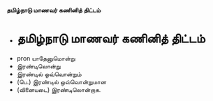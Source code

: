 **தமிழ்நாடு மாணவர் கணினித் திட்டம்**
- # தமிழ்நாடு மாணவர் கணினித் திட்டம்
- pron யாதேனுமொன்று
- இரண்டிலொன்று
- இரண்டில் ஒவ்வொன்றும்
- (பெ.) இரண்டில் ஒவ்வொன்றுமான
- (வினையடை) இரண்டிலொன்றாக.


